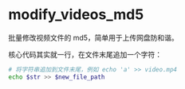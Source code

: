 # modify_videos_md5
批量修改视频文件的 md5，简单用于上传网盘防和谐。



核心代码其实就一行，在文件末尾追加一个字符：

```bash
# 将字符串追加到文件末尾，例如 echo 'a' >> video.mp4
echo $str >> $new_file_path
```

